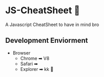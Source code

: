 # JS-CheatSheet 🙊

A Javascript CheatSheet to have in mind bro

## Development Enviorment

- Browser
  - Chrome ➡ V8
  - Safari ➡
  - Explorer ➡ kk 💩
